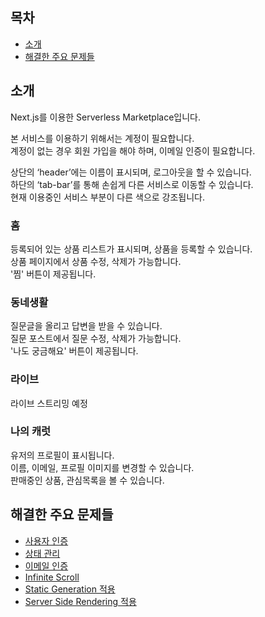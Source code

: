## 목차

- [소개](#소개)
- [해결한 주요 문제들](#해결한-주요-문제들)

## 소개

Next.js를 이용한 Serverless Marketplace입니다.

본 서비스를 이용하기 위해서는 계정이 필요합니다.
<br>
계정이 없는 경우 회원 가입을 해야 하며, 이메일 인증이 필요합니다.

상단의 ‘header’에는 이름이 표시되며, 로그아웃을 할 수 있습니다.
<br>
하단의 ‘tab-bar’를 통해 손쉽게 다른 서비스로 이동할 수 있습니다.
<br>
현재 이용중인 서비스 부분이 다른 색으로 강조됩니다.

### 홈

등록되어 있는 상품 리스트가 표시되며, 상품을 등록할 수 있습니다.
<br>
상품 페이지에서 상품 수정, 삭제가 가능합니다.
<br>
'찜' 버튼이 제공됩니다.

### 동네생활

질문글을 올리고 답변을 받을 수 있습니다.
<br>
질문 포스트에서 질문 수정, 삭제가 가능합니다.
<br>
'나도 궁금해요' 버튼이 제공됩니다.

### 라이브

라이브 스트리밍 예정

### 나의 캐럿

유저의 프로필이 표시됩니다.
<br>
이름, 이메일, 프로필 이미지를 변경할 수 있습니다.
<br>
판매중인 상품, 관심목록을 볼 수 있습니다.

## 해결한 주요 문제들

- [사용자 인증](https://github.com/Deemou/carrot-market/wiki/사용자-인증)
- [상태 관리](https://github.com/Deemou/carrot-market/wiki/상태-관리)
- [이메일 인증](https://github.com/Deemou/carrot-market/wiki/이메일-인증)
- [Infinite Scroll](https://github.com/Deemou/carrot-market/wiki/infinite-scroll)
- [Static Generation 적용](https://github.com/Deemou/carrot-market/wiki/static-generation-적용)
- [Server Side Rendering 적용](https://github.com/Deemou/carrot-market/wiki/server-side-rendering-적용)
